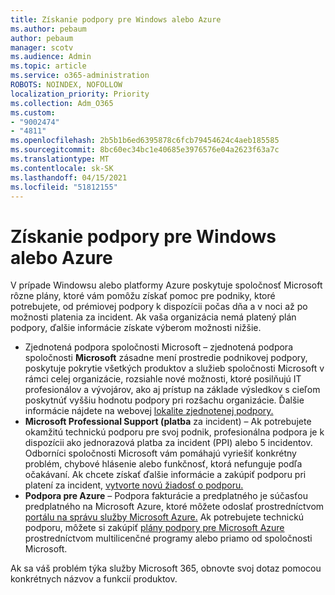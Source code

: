 ```yaml
---
title: Získanie podpory pre Windows alebo Azure
ms.author: pebaum
author: pebaum
manager: scotv
ms.audience: Admin
ms.topic: article
ms.service: o365-administration
ROBOTS: NOINDEX, NOFOLLOW
localization_priority: Priority
ms.collection: Adm_O365
ms.custom:
- "9002474"
- "4811"
ms.openlocfilehash: 2b5b1b6ed6395878c6fcb79454624c4aeb185585
ms.sourcegitcommit: 8bc60ec34bc1e40685e3976576e04a2623f63a7c
ms.translationtype: MT
ms.contentlocale: sk-SK
ms.lasthandoff: 04/15/2021
ms.locfileid: "51812155"
---
```

# <a name="get-support-for-windows-or-azure"></a>Získanie podpory pre Windows alebo Azure

V prípade Windowsu alebo platformy Azure poskytuje spoločnosť Microsoft rôzne plány, ktoré vám pomôžu získať pomoc pre podniky, ktoré potrebujete, od prémiovej podpory k dispozícii počas dňa a v noci až po možnosti platenia za incident. Ak vaša organizácia nemá platený plán podpory, ďalšie informácie získate výberom možnosti nižšie.

- Zjednotená podpora spoločnosti Microsoft – zjednotená podpora spoločnosti **Microsoft** zásadne mení prostredie podnikovej podpory, poskytuje pokrytie všetkých produktov a služieb spoločnosti Microsoft v rámci celej organizácie, rozsiahle nové možnosti, ktoré posilňujú IT profesionálov a vývojárov, ako aj prístup na základe výsledkov s cieľom poskytnúť vyššiu hodnotu podpory pri rozšachu organizácie. Ďalšie informácie nájdete na webovej [lokalite zjednotenej podpory.](https://aka.ms/unified-support)
- **Microsoft Professional Support (platba** za incident) – Ak potrebujete okamžitú technickú podporu pre svoj podnik, profesionálna podpora je k dispozícii ako jednorazová platba za incident (PPI) alebo 5 incidentov. Odborníci spoločnosti Microsoft vám pomáhajú vyriešiť konkrétny problém, chybové hlásenie alebo funkčnosť, ktorá nefunguje podľa očakávaní. Ak chcete získať ďalšie informácie a zakúpiť podporu pri platení za incident, [vytvorte novú žiadosť o podporu.](https://support.microsoft.com/supportforbusiness/productselection)
- **Podpora pre Azure** – Podpora fakturácie a predplatného je súčasťou predplatného na Microsoft Azure, ktoré môžete odoslať prostredníctvom [portálu na správu služby Microsoft Azure.](https://portal.azure.com/) Ak potrebujete technickú podporu, môžete si zakúpiť [plány podpory pre Microsoft Azure](https://azure.microsoft.com/support/plans/) prostredníctvom multilicenčné programy alebo priamo od spoločnosti Microsoft.

Ak sa váš problém týka služby Microsoft 365, obnovte svoj dotaz pomocou konkrétnych názvov a funkcií produktov.
